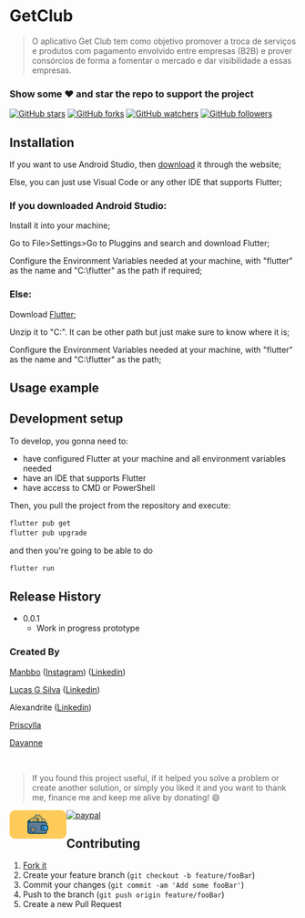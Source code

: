# GetClub

<!--![](Thumbnail.png)-->

> O aplicativo Get Club tem como objetivo promover a troca de serviços e produtos com pagamento envolvido entre empresas (B2B) e prover consórcios de forma a fomentar o mercado e dar visibilidade a essas empresas.

### Show some :heart: and star the repo to support the project

[![GitHub stars](https://img.shields.io/github/stars/manbbo/GetClub.svg?style=social&label=Star)](https://github.com/manbbo/GetClub)
[![GitHub forks](https://img.shields.io/github/forks/manbbo/GetClub.svg?style=social&label=Fork)](https://github.com/manbbo/GetClub/fork)
[![GitHub watchers](https://img.shields.io/github/watchers/manbbo/GetClub.svg?style=social&label=Watch)](https://github.com/manbbo/GetClub)
[![GitHub followers](https://img.shields.io/github/followers/manbbo.svg?style=social&label=Follow)](https://github.com/manbbo)
<!--
### Some Screenshots

- Boot and First Screen

  <img src="https://i.imgur.com/11bokqL.jpg"  height="400em"/>
    <img src="https://i.imgur.com/oFBCTtv.jpg"  height="400em"/>

- HomePage

    <img src="https://i.imgur.com/tlCEZt8.jpg" height="400em"/>
    <img src="https://i.imgur.com/FJpyKtU.jpg"  height="400em"/>
    <img src="https://i.imgur.com/cElMpFJ.jpg"  height="400em"/>
      <img src="https://i.imgur.com/6SCPoDA.jpg" height="400em" />
      <img src="https://i.imgur.com/epN6dFn.jpg" height="400em"/>

- Help Button / Sponsorship Button

<img src="https://i.imgur.com/U71xuWZ.jpg" height="400em" /> <img src="https://i.imgur.com/kCfeecW.jpg" height="400em" /> <img src="https://i.imgur.com/u5QDRKO.jpg" height="400em" /><img src="https://i.imgur.com/7DJsu3S.jpg" height="400em" /><img src="https://i.imgur.com/OhsTcFF.jpg" height="400em"  /><img src="https://i.imgur.com/ZFDvtMP.jpg" height="400em" />
-->


## Installation

If you want to use Android Studio, then [download](https://developer.android.com/studio?hl=es) it through the website;

Else, you can just use Visual Code or any other IDE that supports Flutter;



### If you downloaded Android Studio:

Install it into your machine;

Go to File>Settings>Go to Pluggins and search and download Flutter;

Configure the Environment Variables needed at your machine, with "flutter" as the name and "C:\flutter" as the path if required;



### Else:

Download [Flutter](https://flutter.dev/docs/get-started/install);

Unzip it to "C:\". It can be other path but just make sure to know where it is;

Configure the Environment Variables needed at your machine, with "flutter" as the name and "C:\flutter" as the path;



## Usage example

<!--
Call for Help can be used by Enterprises that wants to sign-up their employees to help with social and environmental development.

It can also be used by:
- people who wants to do any kind of volunteering;
- people who wants to help individually (donating or providing services);
- researchers and academics;
- people or community that has sanitation, health and/or food needs.

_For more examples and information about what is a B corporation, please refer to the [B Corporation Website](https://bcorporation.net/) and to a website that explains [what is a B Corporation](https://bcorporation.net/about-b-corps)._
-->

## Development setup

To develop, you gonna need to:
- have configured Flutter at your machine and all environment variables needed
- have an IDE that supports Flutter
- have access to CMD or PowerShell

Then, you pull the project from the repository and execute:

```sh
flutter pub get
flutter pub upgrade
```

and then you're going to be able to do

```sh
flutter run
```

## Release History

* 0.0.1
    * Work in progress prototype


### Created By

[Manbbo](https://github.com/manbbo) ([Instagram](https://www.instagram.com/elmanbbo)) ([Linkedin](https://www.linkedin.com/in/manbbo/))

[Lucas G Silva](https://github.com/LucasGSilva21) ([Linkedin](https://www.linkedin.com/in/lucas-gabriel-30aab4183/))

Alexandrite ([Linkedin](https://www.linkedin.com/in/alexandrite-oliveira-55b79b198))

[Priscylla]()

[Dayanne]()

<br/>

> If you found this project useful, if it helped you solve a problem or create another solution, or simply you liked it and you want to thank me, finance me and keep me alive by donating! :smile:

[![paypal](https://www.paypalobjects.com/en_US/i/btn/btn_donateCC_LG.gif)](https://www.paypal.com/cgi-bin/webscr?cmd=_s-xclick&hosted_button_id=F8R2Q5GT93MJN)
[<img align="left" alt="BTC Button" width="100px" src="https://github.com/manbbo/manbbo/blob/master/btc_button.png" />](https://www.blockonomics.co/pay-url/0d920b260a8311eb)

## Contributing

1. [Fork it](https://github.com/manbbo/getclub/fork)
2. Create your feature branch (`git checkout -b feature/fooBar`)
3. Commit your changes (`git commit -am 'Add some fooBar'`)
4. Push to the branch (`git push origin feature/fooBar`)
5. Create a new Pull Request

<!-- Markdown link & img dfn's -->
[flutter-image]: https://flutter.dev/docs/get-started/install
[npm-url]: https://npmjs.org/package/datadog-metrics
[npm-downloads]: https://img.shields.io/npm/dm/datadog-metrics.svg?style=flat-square
[travis-image]: https://img.shields.io/travis/dbader/node-datadog-metrics/master.svg?style=flat-square
[travis-url]: https://travis-ci.org/dbader/node-datadog-metrics
[wiki]: https://github.com/yourname/yourproject/wiki
